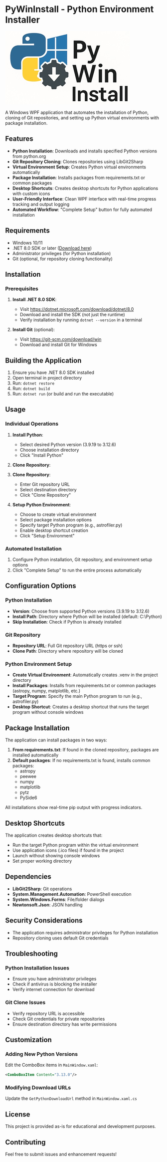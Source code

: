 # PyWinInstall - Python Environment Installer

![PyWinInstall Interface](pywininstall.jpg)

A Windows WPF application that automates the installation of Python, cloning of Git repositories, and setting up Python virtual environments with package installation.

## Features

- **Python Installation**: Downloads and installs specified Python versions from python.org
- **Git Repository Cloning**: Clones repositories using LibGit2Sharp
- **Virtual Environment Setup**: Creates Python virtual environments automatically
- **Package Installation**: Installs packages from requirements.txt or common packages
- **Desktop Shortcuts**: Creates desktop shortcuts for Python applications with custom icons
- **User-Friendly Interface**: Clean WPF interface with real-time progress tracking and output logging
- **Automated Workflow**: "Complete Setup" button for fully automated installation

## Requirements

- Windows 10/11
- .NET 8.0 SDK or later ([Download here](https://dotnet.microsoft.com/download/dotnet/8.0))
- Administrator privileges (for Python installation)
- Git (optional, for repository cloning functionality)

## Installation

### Prerequisites
1. **Install .NET 8.0 SDK**:
   - Visit https://dotnet.microsoft.com/download/dotnet/8.0
   - Download and install the SDK (not just the runtime)
   - Verify installation by running `dotnet --version` in a terminal

2. **Install Git** (optional):
   - Visit https://git-scm.com/download/win
   - Download and install Git for Windows

## Building the Application

1. Ensure you have .NET 8.0 SDK installed
2. Open terminal in project directory
3. Run: `dotnet restore`
4. Run: `dotnet build`
5. Run: `dotnet run` (or build and run the executable)

## Usage

### Individual Operations

1. **Install Python**:
   - Select desired Python version (3.9.19 to 3.12.6)
   - Choose installation directory
   - Click "Install Python"

2. **Clone Repository**:
2. **Clone Repository**:
   - Enter Git repository URL
   - Select destination directory
   - Click "Clone Repository"

3. **Setup Python Environment**:
   - Choose to create virtual environment
   - Select package installation options
   - Specify target Python program (e.g., astrofiler.py)
   - Enable desktop shortcut creation
   - Click "Setup Environment"

### Automated Installation

1. Configure Python installation, Git repository, and environment setup options
2. Click "Complete Setup" to run the entire process automatically

## Configuration Options

### Python Installation
- **Version**: Choose from supported Python versions (3.9.19 to 3.12.6)
- **Install Path**: Directory where Python will be installed (default: C:\Python)
- **Skip Installation**: Check if Python is already installed

### Git Repository
- **Repository URL**: Full Git repository URL (https or ssh)
- **Clone Path**: Directory where repository will be cloned

### Python Environment Setup
- **Create Virtual Environment**: Automatically creates .venv in the project directory
- **Install Packages**: Installs from requirements.txt or common packages (astropy, numpy, matplotlib, etc.)
- **Target Program**: Specify the main Python program to run (e.g., astrofiler.py)
- **Desktop Shortcut**: Creates a desktop shortcut that runs the target program without console windows

## Package Installation

The application can install packages in two ways:

1. **From requirements.txt**: If found in the cloned repository, packages are installed automatically
2. **Default packages**: If no requirements.txt is found, installs common packages:
   - astropy
   - peewee  
   - numpy
   - matplotlib
   - pytz
   - PySide6

All installations show real-time pip output with progress indicators.

## Desktop Shortcuts

The application creates desktop shortcuts that:
- Run the target Python program within the virtual environment
- Use application icons (.ico files) if found in the project
- Launch without showing console windows
- Set proper working directory

## Dependencies

- **LibGit2Sharp**: Git operations
- **System.Management.Automation**: PowerShell execution
- **System.Windows.Forms**: File/folder dialogs
- **Newtonsoft.Json**: JSON handling

## Security Considerations

- The application requires administrator privileges for Python installation
- Repository cloning uses default Git credentials

## Troubleshooting

### Python Installation Issues
- Ensure you have administrator privileges
- Check if antivirus is blocking the installer
- Verify internet connection for download

### Git Clone Issues
- Verify repository URL is accessible
- Check Git credentials for private repositories
- Ensure destination directory has write permissions

## Customization

### Adding New Python Versions
Edit the ComboBox items in `MainWindow.xaml`:
```xml
<ComboBoxItem Content="3.13.0"/>
```

### Modifying Download URLs
Update the `GetPythonDownloadUrl` method in `MainWindow.xaml.cs`

## License

This project is provided as-is for educational and development purposes.

## Contributing

Feel free to submit issues and enhancement requests!
